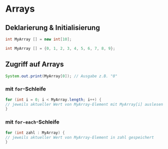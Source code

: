 # Arrays

## Deklarierung & Initialisierung

``` java title="Variante 1"
int MyArray [] = new int[10];
```

``` java title="Variante 1"
int MyArray [] = {0, 1, 2, 3, 4, 5, 6, 7, 8, 9};
```

## Zugriff auf Arrays

``` java title="Ausgeben des 1. (0.) Elements"
System.out.print(MyArray[0]); // Ausgabe z.B. "0"
```

### mit ```for```-Schleife
``` java
for (int i = 0; i < MyArray.length; i++) {
// jeweils aktueller Wert von MyArray-Element mit MyArray[i] auslesen
}
```

### mit ```for-each```-Schleife
``` java
for (int zahl : MyArray) {
// jeweils aktueller Wert von MyArray-Element in zahl gespeichert
}
```
